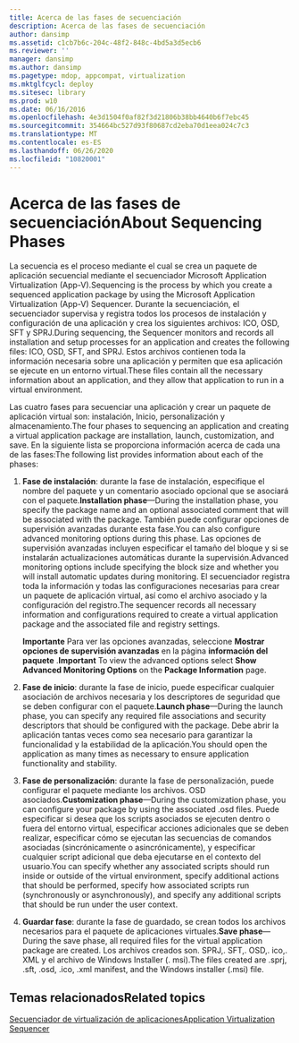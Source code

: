 ```yaml
---
title: Acerca de las fases de secuenciación
description: Acerca de las fases de secuenciación
author: dansimp
ms.assetid: c1cb7b6c-204c-48f2-848c-4bd5a3d5ecb6
ms.reviewer: ''
manager: dansimp
ms.author: dansimp
ms.pagetype: mdop, appcompat, virtualization
ms.mktglfcycl: deploy
ms.sitesec: library
ms.prod: w10
ms.date: 06/16/2016
ms.openlocfilehash: 4e3d1504f0af82f3d21806b38bb4640b6f7ebc45
ms.sourcegitcommit: 354664bc527d93f80687cd2eba70d1eea024c7c3
ms.translationtype: MT
ms.contentlocale: es-ES
ms.lasthandoff: 06/26/2020
ms.locfileid: "10820001"
---
```

# <span data-ttu-id="02056-103">Acerca de las fases de secuenciación</span><span class="sxs-lookup"><span data-stu-id="02056-103">About Sequencing Phases</span></span>


<span data-ttu-id="02056-104">La secuencia es el proceso mediante el cual se crea un paquete de aplicación secuencial mediante el secuenciador Microsoft Application Virtualization (App-V).</span><span class="sxs-lookup"><span data-stu-id="02056-104">Sequencing is the process by which you create a sequenced application package by using the Microsoft Application Virtualization (App-V) Sequencer.</span></span> <span data-ttu-id="02056-105">Durante la secuenciación, el secuenciador supervisa y registra todos los procesos de instalación y configuración de una aplicación y crea los siguientes archivos: ICO, OSD, SFT y SPRJ.</span><span class="sxs-lookup"><span data-stu-id="02056-105">During sequencing, the Sequencer monitors and records all installation and setup processes for an application and creates the following files: ICO, OSD, SFT, and SPRJ.</span></span> <span data-ttu-id="02056-106">Estos archivos contienen toda la información necesaria sobre una aplicación y permiten que esa aplicación se ejecute en un entorno virtual.</span><span class="sxs-lookup"><span data-stu-id="02056-106">These files contain all the necessary information about an application, and they allow that application to run in a virtual environment.</span></span>

<span data-ttu-id="02056-107">Las cuatro fases para secuenciar una aplicación y crear un paquete de aplicación virtual son: instalación, Inicio, personalización y almacenamiento.</span><span class="sxs-lookup"><span data-stu-id="02056-107">The four phases to sequencing an application and creating a virtual application package are installation, launch, customization, and save.</span></span> <span data-ttu-id="02056-108">En la siguiente lista se proporciona información acerca de cada una de las fases:</span><span class="sxs-lookup"><span data-stu-id="02056-108">The following list provides information about each of the phases:</span></span>

1.  <span data-ttu-id="02056-109">**Fase de instalación**: durante la fase de instalación, especifique el nombre del paquete y un comentario asociado opcional que se asociará con el paquete.</span><span class="sxs-lookup"><span data-stu-id="02056-109">**Installation phase**—During the installation phase, you specify the package name and an optional associated comment that will be associated with the package.</span></span> <span data-ttu-id="02056-110">También puede configurar opciones de supervisión avanzadas durante esta fase.</span><span class="sxs-lookup"><span data-stu-id="02056-110">You can also configure advanced monitoring options during this phase.</span></span> <span data-ttu-id="02056-111">Las opciones de supervisión avanzadas incluyen especificar el tamaño del bloque y si se instalarán actualizaciones automáticas durante la supervisión.</span><span class="sxs-lookup"><span data-stu-id="02056-111">Advanced monitoring options include specifying the block size and whether you will install automatic updates during monitoring.</span></span> <span data-ttu-id="02056-112">El secuenciador registra toda la información y todas las configuraciones necesarias para crear un paquete de aplicación virtual, así como el archivo asociado y la configuración del registro.</span><span class="sxs-lookup"><span data-stu-id="02056-112">The sequencer records all necessary information and configurations required to create a virtual application package and the associated file and registry settings.</span></span>

    <span data-ttu-id="02056-113">**Importante**  Para ver las opciones avanzadas, seleccione **Mostrar opciones de supervisión avanzadas** en la página **información del paquete** .</span><span class="sxs-lookup"><span data-stu-id="02056-113">**Important** To view the advanced options select **Show Advanced Monitoring Options** on the **Package Information** page.</span></span>

     

2.  <span data-ttu-id="02056-114">**Fase de inicio**: durante la fase de inicio, puede especificar cualquier asociación de archivos necesaria y los descriptores de seguridad que se deben configurar con el paquete.</span><span class="sxs-lookup"><span data-stu-id="02056-114">**Launch phase**—During the launch phase, you can specify any required file associations and security descriptors that should be configured with the package.</span></span> <span data-ttu-id="02056-115">Debe abrir la aplicación tantas veces como sea necesario para garantizar la funcionalidad y la estabilidad de la aplicación.</span><span class="sxs-lookup"><span data-stu-id="02056-115">You should open the application as many times as necessary to ensure application functionality and stability.</span></span>

3.  <span data-ttu-id="02056-116">**Fase de personalización**: durante la fase de personalización, puede configurar el paquete mediante los archivos. OSD asociados.</span><span class="sxs-lookup"><span data-stu-id="02056-116">**Customization phase**—During the customization phase, you can configure your package by using the associated .osd files.</span></span> <span data-ttu-id="02056-117">Puede especificar si desea que los scripts asociados se ejecuten dentro o fuera del entorno virtual, especificar acciones adicionales que se deben realizar, especificar cómo se ejecutan las secuencias de comandos asociadas (sincrónicamente o asincrónicamente), y especificar cualquier script adicional que deba ejecutarse en el contexto del usuario.</span><span class="sxs-lookup"><span data-stu-id="02056-117">You can specify whether any associated scripts should run inside or outside of the virtual environment, specify additional actions that should be performed, specify how associated scripts run (synchronously or asynchronously), and specify any additional scripts that should be run under the user context.</span></span>

4.  <span data-ttu-id="02056-118">**Guardar fase**: durante la fase de guardado, se crean todos los archivos necesarios para el paquete de aplicaciones virtuales.</span><span class="sxs-lookup"><span data-stu-id="02056-118">**Save phase**—During the save phase, all required files for the virtual application package are created.</span></span> <span data-ttu-id="02056-119">Los archivos creados son. SPRJ,. SFT,. OSD,. ico,. XML y el archivo de Windows Installer (. msi).</span><span class="sxs-lookup"><span data-stu-id="02056-119">The files created are .sprj, .sft, .osd, .ico, .xml manifest, and the Windows installer (.msi) file.</span></span>

## <span data-ttu-id="02056-120">Temas relacionados</span><span class="sxs-lookup"><span data-stu-id="02056-120">Related topics</span></span>


[<span data-ttu-id="02056-121">Secuenciador de virtualización de aplicaciones</span><span class="sxs-lookup"><span data-stu-id="02056-121">Application Virtualization Sequencer</span></span>](application-virtualization-sequencer.md)

 

 





